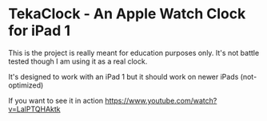 # TekaClock - An Apple Watch Clock for iPad 1

This is the project is really meant for education purposes only. It's not battle tested though I am using it as a real clock.

It's designed to work with an iPad 1 but it should work on newer iPads (not-optimized)

If you want to see it in action https://www.youtube.com/watch?v=LalPTQHAktk